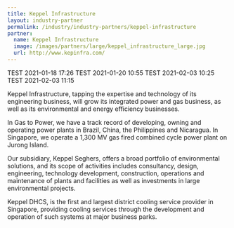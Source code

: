 ```yaml
---
title: Keppel Infrastructure
layout: industry-partner
permalink: /industry/industry-partners/keppel-infrastructure
partner:
  name: Keppel Infrastructure
  image: /images/partners/large/keppel_infrastructure_large.jpg
  url: http://www.kepinfra.com/
---
```

TEST 2021-01-18 17:26
TEST 2021-01-20 10:55
TEST 2021-02-03 10:25
TEST 2021-02-03 11:15

Keppel Infrastructure, tapping the expertise and technology of its engineering business, will grow its integrated power and gas business, as well as its environmental and energy efficiency businesses.

In Gas to Power, we have a track record of developing, owning and operating power plants in Brazil, China, the Philippines and Nicaragua. In Singapore, we operate a 1,300 MV gas fired combined cycle power plant on Jurong Island. 

Our subsidiary, Keppel Seghers, offers a broad portfolio of environmental solutions, and its scope of activities includes consultancy, design, engineering, technology development, construction, operations and maintenance of plants and facilities as well as investments in large environmental projects.

Keppel DHCS, is the first and largest district cooling service provider in Singapore, providing cooling services through the development and operation of such systems at major business parks.
